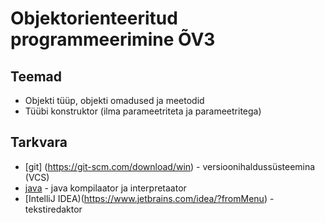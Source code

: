 # Objektorienteeritud programmeerimine &Otilde;V3
## Teemad
* Objekti t&uuml;&uuml;p, objekti omadused ja meetodid
* T&uuml;&uuml;bi konstruktor (ilma parameetriteta ja parameetritega)
## Tarkvara
* [git] (https://git-scm.com/download/win) - versioonihalduss&uuml;steemina (VCS)
* [java](https://www.oracle.com/technetwork/java/javase/downloads/index.html) - java kompilaator ja interpretaator
* [IntelliJ IDEA)(https://www.jetbrains.com/idea/?fromMenu) - tekstiredaktor